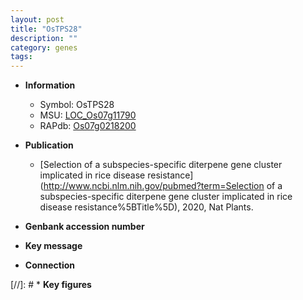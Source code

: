```yaml
---
layout: post
title: "OsTPS28"
description: ""
category: genes
tags: 
---
```


* **Information**  
    + Symbol: OsTPS28  
    + MSU: [LOC_Os07g11790](http://rice.plantbiology.msu.edu/cgi-bin/ORF_infopage.cgi?orf=LOC_Os07g11790)  
    + RAPdb: [Os07g0218200](http://rapdb.dna.affrc.go.jp/viewer/gbrowse_details/irgsp1?name=Os07g0218200)  

* **Publication**  
    + [Selection of a subspecies-specific diterpene gene cluster implicated in rice disease resistance](http://www.ncbi.nlm.nih.gov/pubmed?term=Selection of a subspecies-specific diterpene gene cluster implicated in rice disease resistance%5BTitle%5D), 2020, Nat Plants.

* **Genbank accession number**  

* **Key message**  

* **Connection**  

[//]: # * **Key figures**  


